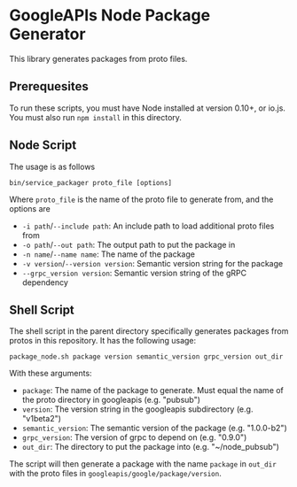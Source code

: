 # GoogleAPIs Node Package Generator

This library generates packages from proto files.

## Prerequesites

To run these scripts, you must have Node installed at version 0.10+, or io.js. You must also run `npm install` in this directory.

## Node Script

The usage is as follows

```shell
bin/service_packager proto_file [options]
```

Where `proto_file` is the name of the proto file to generate from, and the options are

 - `-i path`/`--include path`: An include path to load additional proto files from
 - `-o path`/`--out path`: The output path to put the package in
 - `-n name`/`--name name`: The name of the package
 - `-v version`/`--version version`: Semantic version string for the package
 - `--grpc_version version`: Semantic version string of the gRPC dependency

## Shell Script

The shell script in the parent directory specifically generates packages from protos in this repository. It has the following usage:

```shell
package_node.sh package version semantic_version grpc_version out_dir
```

With these arguments:

 - `package`: The name of the package to generate. Must equal the name of the proto directory in googleapis (e.g. "pubsub")
 - `version`: The version string in the googleapis subdirectory (e.g. "v1beta2")
 - `semantic_version`: The semantic version of the package (e.g. "1.0.0-b2")
 - `grpc_version`: The version of grpc to depend on (e.g. "0.9.0")
 - `out_dir`: The directory to put the package into (e.g. "~/node\_pubsub")

The script will then generate a package with the name `package` in `out_dir` with the proto files in `googleapis/google/package/version`.
